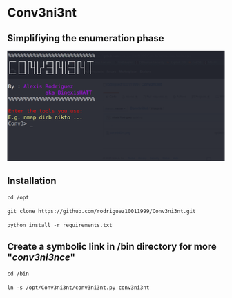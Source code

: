 # Conv3ni3nt
## Simplifiying the enumeration phase
![Interface](images/conv3.png)
## Installation
```
cd /opt

git clone https://github.com/rodriguez10011999/Conv3ni3nt.git

python install -r requirements.txt
```
## Create a symbolic link in /bin directory for more "_conv3ni3nce_"
```
cd /bin

ln -s /opt/Conv3ni3nt/conv3ni3nt.py conv3ni3nt
```
